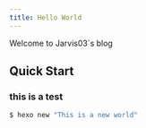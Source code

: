 ```yaml
---
title: Hello World
---
```

Welcome to Jarvis03`s blog

## Quick Start

### this is a test

``` bash
$ hexo new "This is a new world"
```
